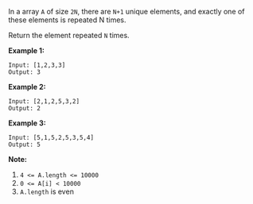 In a array `A` of size `2N`, there are `N+1` unique elements, and exactly one of these elements is repeated N times.

Return the element repeated `N` times.

**Example 1:**

```
Input: [1,2,3,3]
Output: 3
```

**Example 2:**

```
Input: [2,1,2,5,3,2]
Output: 2
```

**Example 3:**

```
Input: [5,1,5,2,5,3,5,4]
Output: 5
```

**Note:**

1. `4 <= A.length <= 10000`
2. `0 <= A[i] < 10000`
3. `A.length` is even
